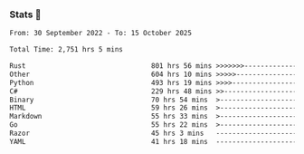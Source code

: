 ### Stats 👋
<!--START_SECTION:waka-->

```txt
From: 30 September 2022 - To: 15 October 2025

Total Time: 2,751 hrs 5 mins

Rust                               801 hrs 56 mins >>>>>>>------------------   29.15 %
Other                              604 hrs 10 mins >>>>>--------------------   21.96 %
Python                             493 hrs 19 mins >>>>---------------------   17.93 %
C#                                 229 hrs 48 mins >>-----------------------   08.35 %
Binary                             70 hrs 54 mins  >------------------------   02.58 %
HTML                               59 hrs 26 mins  >------------------------   02.16 %
Markdown                           55 hrs 33 mins  >------------------------   02.02 %
Go                                 55 hrs 22 mins  >------------------------   02.01 %
Razor                              45 hrs 3 mins   -------------------------   01.64 %
YAML                               41 hrs 18 mins  -------------------------   01.50 %
```

<!--END_SECTION:waka-->

<!--
**buhaytza2005/buhaytza2005** is a ✨ _special_ ✨ repository because its `README.md` (this file) appears on your GitHub profile.

Here are some ideas to get you started:

- 🔭 I’m currently working on ...
- 🌱 I’m currently learning ...
- 👯 I’m looking to collaborate on ...
- 🤔 I’m looking for help with ...
- 💬 Ask me about ...
- 📫 How to reach me: ...
- 😄 Pronouns: ...
- ⚡ Fun fact: ...
-->


